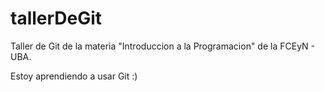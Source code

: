 # tallerDeGit

Taller de Git de la materia "Introduccion a la Programacion" de la FCEyN - UBA.

Estoy aprendiendo a usar Git :)